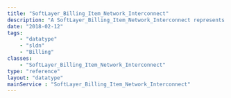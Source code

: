 ```yaml
---
title: "SoftLayer_Billing_Item_Network_Interconnect"
description: "A SoftLayer_Billing_Item_Network_Interconnect represents the [SoftLayer_Billing_Item](reference/datatypes/SoftLayer_Billing_Item) related to a network interconnect instance. "
date: "2018-02-12"
tags:
    - "datatype"
    - "sldn"
    - "Billing"
classes:
    - "SoftLayer_Billing_Item_Network_Interconnect"
type: "reference"
layout: "datatype"
mainService : "SoftLayer_Billing_Item_Network_Interconnect"
---
```

